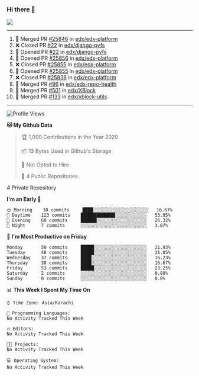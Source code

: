 ### Hi there 👋

<img align="center" src="https://github-readme-stats.vercel.app/api?username=UsamaSadiq&custom_title=Usama Sadiq&show_icons=true&theme=dark&hide=stars&count_private=true&include_all_commits=true" />

--- 

<!--START_SECTION:activity-->
1. 🎉 Merged PR [#25846](https://github.com/edx/edx-platform/pull/25846) in [edx/edx-platform](https://github.com/edx/edx-platform)
2. ❌ Closed PR [#22](https://github.com/edx/django-pyfs/pull/22) in [edx/django-pyfs](https://github.com/edx/django-pyfs)
3. 💪 Opened PR [#22](https://github.com/edx/django-pyfs/pull/22) in [edx/django-pyfs](https://github.com/edx/django-pyfs)
4. 💪 Opened PR [#25856](https://github.com/edx/edx-platform/pull/25856) in [edx/edx-platform](https://github.com/edx/edx-platform)
5. ❌ Closed PR [#25855](https://github.com/edx/edx-platform/pull/25855) in [edx/edx-platform](https://github.com/edx/edx-platform)
6. 💪 Opened PR [#25855](https://github.com/edx/edx-platform/pull/25855) in [edx/edx-platform](https://github.com/edx/edx-platform)
7. ❌ Closed PR [#25838](https://github.com/edx/edx-platform/pull/25838) in [edx/edx-platform](https://github.com/edx/edx-platform)
8. 🎉 Merged PR [#96](https://github.com/edx/edx-repo-health/pull/96) in [edx/edx-repo-health](https://github.com/edx/edx-repo-health)
9. 🎉 Merged PR [#501](https://github.com/edx/XBlock/pull/501) in [edx/XBlock](https://github.com/edx/XBlock)
10. 🎉 Merged PR [#133](https://github.com/edx/xblock-utils/pull/133) in [edx/xblock-utils](https://github.com/edx/xblock-utils)
<!--END_SECTION:activity-->

--- 

<!--START_SECTION:waka-->
![Profile Views](http://img.shields.io/badge/Profile%20Views-29-blue)

**🐱 My Github Data** 

> 🏆 1,000 Contributions in the Year 2020
 > 
> 📦 13 Bytes Used in Github's Storage 
 > 
> 🚫 Not Opted to Hire
 > 
> 📜 4 Public Repositories 
 > 
4 Private Repository 
 > 
**I'm an Early 🐤** 

```text
🌞 Morning    38 commits     ████░░░░░░░░░░░░░░░░░░░░░   16.67% 
🌆 Daytime    123 commits    █████████████░░░░░░░░░░░░   53.95% 
🌃 Evening    60 commits     ██████░░░░░░░░░░░░░░░░░░░   26.32% 
🌙 Night      7 commits      ░░░░░░░░░░░░░░░░░░░░░░░░░   3.07%

```
📅 **I'm Most Productive on Friday** 

```text
Monday       50 commits     █████░░░░░░░░░░░░░░░░░░░░   21.93% 
Tuesday      48 commits     █████░░░░░░░░░░░░░░░░░░░░   21.05% 
Wednesday    37 commits     ████░░░░░░░░░░░░░░░░░░░░░   16.23% 
Thursday     38 commits     ████░░░░░░░░░░░░░░░░░░░░░   16.67% 
Friday       53 commits     █████░░░░░░░░░░░░░░░░░░░░   23.25% 
Saturday     2 commits      ░░░░░░░░░░░░░░░░░░░░░░░░░   0.88% 
Sunday       0 commits      ░░░░░░░░░░░░░░░░░░░░░░░░░   0.0%

```


📊 **This Week I Spent My Time On** 

```text
⌚︎ Time Zone: Asia/Karachi

💬 Programming Languages: 
No Activity Tracked This Week

🔥 Editors: 
No Activity Tracked This Week

🐱‍💻 Projects: 
No Activity Tracked This Week

💻 Operating System: 
No Activity Tracked This Week

```


<!--END_SECTION:waka-->
<!--
**UsamaSadiq/UsamaSadiq** is a ✨ _special_ ✨ repository because its `README.md` (this file) appears on your GitHub profile.

Here are some ideas to get you started:

- 🔭 I’m currently working on ...
- 🌱 I’m currently learning ...
- 👯 I’m looking to collaborate on ...
- 🤔 I’m looking for help with ...
- 💬 Ask me about ...
- 📫 How to reach me: ...
- 😄 Pronouns: ...
- ⚡ Fun fact: ...
-->
